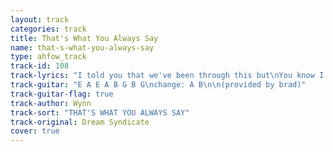 ```yaml
---
layout: track
categories: track
title: That's What You Always Say
name: that-s-what-you-always-say
type: ahfow_track
track-id: 108
track-lyrics: "I told you that we've been through this but\nYou know I told you that before\nI try to find out where we missed but\nI gets to be such a bore\n\nCause ever since that time I told you so\nWell something gets my eye and it won't let go\nAnd then the stories and words are here and gone\nWell that's what you always say\n\nI try to sit and talk with you but\nYou know how moods change all the time\nI try to wait a week or two but\nBy then I'll probably change my mind\n\nCause ever since that time I told you so\nWell something gets my eye and it won't let go\nAnd then the stories and words are here and gone\nWell that's what you always say"
track-guitar: "E A E A B G B G\nchange: A B\n\n(provided by brad)"
track-guitar-flag: true
track-author: Wynn
track-sort: "THAT'S WHAT YOU ALWAYS SAY"
track-original: Dream Syndicate
cover: true
---
```

